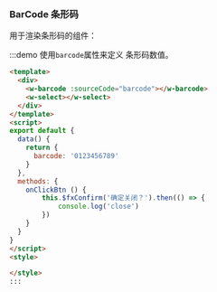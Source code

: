 ### BarCode 条形码
用于渲染条形码的组件：

:::demo 使用`barcode`属性来定义 条形码数值。

```html
<template>
  <div>
	<w-barcode :sourceCode="barcode"></w-barcode>
	<w-select></w-select>
  </div>
</template>
<script>
export default {
  data() {
    return {
      barcode: '0123456789'
    }
  },
  methods: {
	onClickBtn () {
		this.$fxConfirm('确定关闭？').then(() => {
			console.log('close')
		})
	}
  }
}
</script>
<style>

</style>
:::